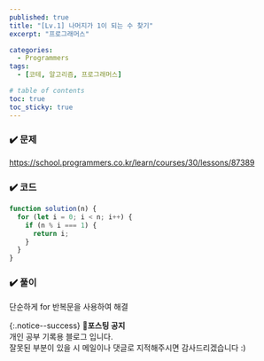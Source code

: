 ```yaml
---
published: true
title: "[Lv.1] 나머지가 1이 되는 수 찾기"
excerpt: "프로그래머스"

categories:
  - Programmers
tags:
  - [코테, 알고리즘, 프로그래머스]

# table of contents
toc: true
toc_sticky: true
---
```


### ✔️ 문제

<https://school.programmers.co.kr/learn/courses/30/lessons/87389>

### ✔️ 코드

```jsx
function solution(n) {
  for (let i = 0; i < n; i++) {
    if (n % i === 1) {
      return i;
    }
  }
}
```

### ✔️ 풀이

단순하게 for 반복문을 사용하여 해결

{:.notice--success}
🔔**포스팅 공지**  
개인 공부 기록용 블로그 입니다.  
잘못된 부분이 있을 시 메일이나 댓글로 지적해주시면 감사드리겠습니다 :)
